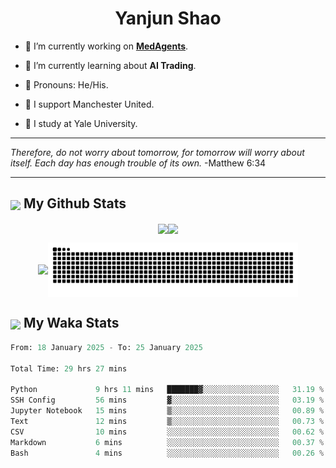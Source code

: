 

<h1 align="center">Yanjun Shao</h1>

- 🐒 I’m currently working on **[MedAgents](https://github.com/gersteinlab/MedAgents)**.

- 🦧 I’m currently learning about **AI Trading**.

- 🦍 Pronouns: He/His.

- 👹 I support Manchester United.

- 🐶 I study at Yale University.

---

<i> Therefore, do not worry about tomorrow, for tomorrow will worry about itself. Each day has enough trouble of its own. </i> -Matthew 6:34

---

<h2><img src="https://emojis.slackmojis.com/emojis/images/1579216111/7550/pikachu_wave.gif?1579216111" align="center" width="28" /> My Github Stats</h2>

<p align="center"><img align="center" src = "https://github-readme-stats.vercel.app/api?username=super-dainiu&show_icons=true&count_private=true&theme=tokyonight&hide=issues&line_height=30" width="400px"><img align="center" src = "https://github-readme-streak-stats.herokuapp.com/?user=super-dainiu&theme=tokyonight" width="400px"></p>

<p align="center"><img align="center" width="400px" src="https://github-readme-stats.vercel.app/api/top-langs/?username=super-dainiu&layout=compact&theme=tokyonight&hide=html,tex,jupyter%20notebook"><img align="center" width="400px" src="https://github.com/super-dainiu/super-dainiu/blob/output/github-contribution-grid-snake.svg"></p>

<h2><img src="https://emojis.slackmojis.com/emojis/images/1579216111/7550/pikachu_wave.gif?1579216111" align="center" width="28" /> My Waka Stats</h2>

<!--START_SECTION:waka-->

```python
From: 18 January 2025 - To: 25 January 2025

Total Time: 29 hrs 27 mins

Python             9 hrs 11 mins   ███████▓░░░░░░░░░░░░░░░░░   31.19 %
SSH Config         56 mins         ▓░░░░░░░░░░░░░░░░░░░░░░░░   03.19 %
Jupyter Notebook   15 mins         ▒░░░░░░░░░░░░░░░░░░░░░░░░   00.89 %
Text               12 mins         ▒░░░░░░░░░░░░░░░░░░░░░░░░   00.73 %
CSV                10 mins         ░░░░░░░░░░░░░░░░░░░░░░░░░   00.62 %
Markdown           6 mins          ░░░░░░░░░░░░░░░░░░░░░░░░░   00.37 %
Bash               4 mins          ░░░░░░░░░░░░░░░░░░░░░░░░░   00.26 %
```

<!--END_SECTION:waka-->
